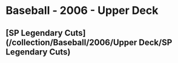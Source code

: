 # Baseball - 2006 - Upper Deck
## [SP Legendary Cuts](/collection/Baseball/2006/Upper Deck/SP Legendary Cuts)
